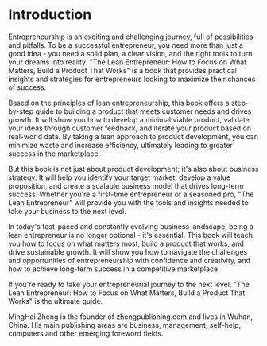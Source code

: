 # Introduction

Entrepreneurship is an exciting and challenging journey, full of possibilities and pitfalls. To be a successful entrepreneur, you need more than just a good idea - you need a solid plan, a clear vision, and the right tools to turn your dreams into reality. "The Lean Entrepreneur: How to Focus on What Matters, Build a Product That Works" is a book that provides practical insights and strategies for entrepreneurs looking to maximize their chances of success.

Based on the principles of lean entrepreneurship, this book offers a step-by-step guide to building a product that meets customer needs and drives growth. It will show you how to develop a minimal viable product, validate your ideas through customer feedback, and iterate your product based on real-world data. By taking a lean approach to product development, you can minimize waste and increase efficiency, ultimately leading to greater success in the marketplace.

But this book is not just about product development; it's also about business strategy. It will help you identify your target market, develop a value proposition, and create a scalable business model that drives long-term success. Whether you're a first-time entrepreneur or a seasoned pro, "The Lean Entrepreneur" will provide you with the tools and insights needed to take your business to the next level.

In today's fast-paced and constantly evolving business landscape, being a lean entrepreneur is no longer optional - it's essential. This book will teach you how to focus on what matters most, build a product that works, and drive sustainable growth. It will show you how to navigate the challenges and opportunities of entrepreneurship with confidence and creativity, and how to achieve long-term success in a competitive marketplace.

If you're ready to take your entrepreneurial journey to the next level, "The Lean Entrepreneur: How to Focus on What Matters, Build a Product That Works" is the ultimate guide.


MingHai Zheng is the founder of zhengpublishing.com and lives in Wuhan, China. His main publishing areas are business, management, self-help, computers and other emerging foreword fields.
